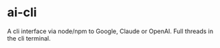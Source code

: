 # ai-cli
A cli interface via node/npm to Google, Claude or OpenAI. Full threads in the cli terminal.
